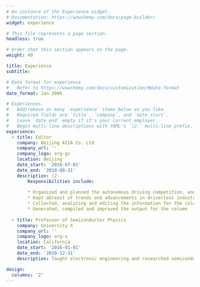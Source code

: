 ```yaml
---
# An instance of the Experience widget.
# Documentation: https://wowchemy.com/docs/page-builder/
widget: experience

# This file represents a page section.
headless: true

# Order that this section appears on the page.
weight: 40

title: Experience
subtitle:

# Date format for experience
#   Refer to https://wowchemy.com/docs/customization/#date-format
date_format: Jan 2006

# Experiences.
#   Add/remove as many `experience` items below as you like.
#   Required fields are `title`, `company`, and `date_start`.
#   Leave `date_end` empty if it's your current employer.
#   Begin multi-line descriptions with YAML's `|2-` multi-line prefix.
experience:
  - title: Editor
    company: Beijing AIIA Co. Ltd
    company_url: ''
    company_logo: org-gc
    location: Beijing
    date_start: '2018-07-01'
    date_end: '2018-08-31'
    description: |2-
        Responsibilities include:
        
        * Organized and planned the autonomous driving competition, and took part in 2018i\-VISTAGrand Challenge
        * Kept abreast of trends and advancements in driverless industry according to the general development of website
        * Collected, analyzing and editing the information for the column for self\-driving, and handled the daily update, maintenance, review and posting of website content
        * Generated, compiled and improved the output for the column
        
  - title: Professor of Semiconductor Physics
    company: University X
    company_url: ''
    company_logo: org-x
    location: California
    date_start: '2016-01-01'
    date_end: '2020-12-31'
    description: Taught electronic engineering and researched semiconductor physics.

design:
  columns: '2'
---
```

